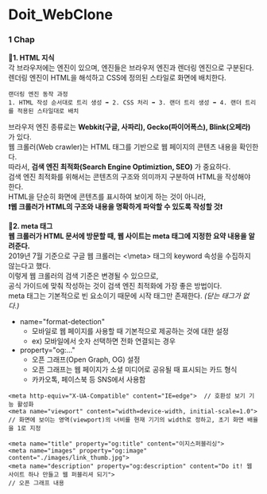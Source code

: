 # Doit_WebClone  

### 1 Chap  
**🔹1. HTML 지식**  
각 브라우저에는 엔진이 있으며, 엔진들은 브라우저 엔진과 렌더링 엔진으로 구분된다.  
렌더링 엔진이 HTML을 해석하고 CSS에 정의된 스타일로 화면에 배치한다.  
```
랜더링 엔진 동작 과정
1. HTML 작성 순서대로 트리 생성 ➡ 2. CSS 처리 ➡ 3. 랜더 트리 생성 ➡ 4. 랜더 트리를 적용된 스타일대로 배치
```
브라우저 엔진 종류로는 **Webkit(구글, 사파리), Gecko(파이어폭스), Blink(오페라)** 가 있다.  
웹 크롤러(Web crawler)는 HTML 태그를 기반으로 웹 페이지의 콘텐츠 내용을 확인한다.  
따라서, **검색 엔진 최적화(Search Engine Optimiztion, SEO)** 가 중요하다.  
검색 엔진 최적화를 위해서는 콘텐츠의 구조와 의미까지 구분하여 HTML을 작성해야 한다.  
HTML을 단순히 화면에 콘텐츠를 표시하여 보이게 하는 것이 아니라,  
**❗웹 크롤러가 HTML의 구조와 내용을 명확하게 파악할 수 있도록 작성할 것❗**  
  
**🔹2. meta 태그**  
**웹 크롤러가 HTML 문서에 방문할 때, 웹 사이트는 meta 태그에 지정한 요약 내용을 알려준다.**  
2019년 7월 기준으로 구글 웹 크롤러는 <\meta> 태그의 keyword 속성을 수집하지 않는다고 했다.  
이렇게 웹 크롤러의 검색 기준은 변경될 수 있으므로,  
공식 가이드에 맞춰 작성하는 것이 검색 엔진 최적화에 가장 좋은 방법이다.  
meta 태그는 기본적으로 빈 요소이기 때문에 시작 태그만 존재한다. *(닫는 태그가 없다.)*  
- name="format-detection"
    - 모바일로 웹 페이지를 사용할 때 기본적으로 제공하는 것에 대한 설정
    - ex) 모바일에서 숫자 선택하면 전화 연결되는 경우
- property="og:…"
    - 오픈 그래프(Open Graph, OG) 설정
    - 오픈 그래프는 웹 페이지가 소셜 미디어로 공유될 때 표시되는 카드 형식
    - 카카오톡, 페이스북 등 SNS에서 사용함
```
<meta http-equiv="X-UA-Compatible" content="IE=edge">  // 호환성 보기 기능 활성화
<meta name="viewport" content="width=device-width, initial-scale=1.0">
// 화면에 보이는 영역(viewport)의 너비를 현재 기기의 width로 정하고, 초기 화면 배율을 1로 지정

<meta name="title" property="og:title" content="이지스퍼블리싱">
<meta name="images" property="og:image" content="./images/link_thumb.jpg">
<meta name="description" property="og:description" content="Do it! 웹 사이트 하나 만들고 웹 퍼블리셔 되기">
// 오픈 그래프 내용
```
